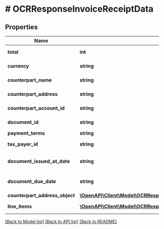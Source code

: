 # # OCRResponseInvoiceReceiptData

## Properties

Name | Type | Description | Notes
------------ | ------------- | ------------- | -------------
**total** | **int** | Total in cents/eurocents | [optional]
**currency** | **string** | ISO 4217 currency code | [optional]
**counterpart_name** | **string** | Counterpart name | [optional]
**counterpart_address** | **string** | Counterpart address | [optional]
**counterpart_account_id** | **string** | Counterpart bank ID | [optional]
**document_id** | **string** | Invoice/receipt ID | [optional]
**payment_terms** | **string** | Payment terms | [optional]
**tax_payer_id** | **string** | Tax payer ID (aka VAT ID) | [optional]
**document_issued_at_date** | **string** | Document issuance date in ISO format | [optional]
**document_due_date** | **string** | Document due date in ISO format | [optional]
**counterpart_address_object** | [**\OpenAPI\Client\Model\OCRResponseInvoiceReceiptDataCounterpartAddressObject**](OCRResponseInvoiceReceiptDataCounterpartAddressObject.md) |  | [optional]
**line_items** | [**\OpenAPI\Client\Model\OCRResponseInvoiceReceiptLineItem[]**](OCRResponseInvoiceReceiptLineItem.md) | List of line items from documen | [optional]

[[Back to Model list]](../../README.md#models) [[Back to API list]](../../README.md#endpoints) [[Back to README]](../../README.md)
